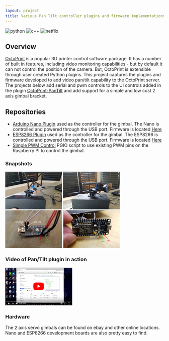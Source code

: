 ```yaml
---
layout: project
title: Various Pan Tilt controller plugins and firmware implementations for OctoPrint server
---
```

![python](https://forthebadge.com/images/badges/made-with-python.svg)
![c++](https://forthebadge.com/images/badges/made-with-c-plus-plus.svg)
![netflix](https://forthebadge.com/images/badges/powered-by-netflix.svg)
## Overview

[OctoPrint](https://octoprint.org/) is a popular 3D printer control software package.  It has a number of built in
features, including video monitoring capabilities - but by default it can not control the position of the camera.
 But, OctoPrint is extensible through user created Python plugins. This project captures the plugins and firmware developed
to add video pan/tilt capability to the OctoPrint server.   The projects below add serial and pwm controls to the
UI controls added in the plugin [OctoPrint-PanTilt](https://github.com/Salandora/OctoPrint-PanTilt) and add support
for a simple and low cost 2 axis gimbal bracket.

## Repositories
 - [Arduino Nano Plugin](https://github.com/c-devine/OctoPrint-PanTilt-Nano) used as the controller for the gimbal. The Nano is controlled
and powered through the USB port. Firmware is located [Here](https://github.com/c-devine/OctoPrint-PanTilt-Nano-Firmware)
 - [ESP8266 Plugin](https://github.com/c-devine/OctoPrint-PanTilt-ESP8266) used as the controller for the gimbal. The ESP8266 is controlled
and powered through the USB port. Firmware is located [Here](https://github.com/c-devine/OctoPrint-PanTilt-ESP8266-Firmware)
- [Simple PWM Control](https://github.com/c-devine/OctoPrint-PanTilt-Script) PGIO script to use existing PWM pins on the Raspberry PI
to control the gimbal.

### Snapshots

<img src="https://raw.githubusercontent.com/c-devine/OctoPrint-PanTilt-Nano/snapshots/assets/img/pantilt.png?raw=true" width="180" height="120">
<img src="https://raw.githubusercontent.com/c-devine/OctoPrint-PanTilt-Nano/snapshots/assets/img/webcam.png?raw=true" width="180" height="120">
<img src="https://raw.githubusercontent.com/c-devine/OctoPrint-PanTilt-Nano-Firmware/snapshots/assets/img/nano.png?raw=true" width="180" height="120">
<img src="https://raw.githubusercontent.com/c-devine/OctoPrint-PanTilt-ESP8266-Firmware/snapshots/assets/img/board_top.png?raw=true" width="180" height="120">


### Video of Pan/Tilt plugin in action
[![PanTilt ESP8266 Video](img/pantilt-youtube-small.png?raw=true)](https://www.youtube.com/watch?v=sj92Br_dFW8 "PanTilt-ESP8266")


### Hardware

The 2 axis servo gimbals can be found on ebay and other online locations. Nano and ESP8266 development boards
are also pretty easy to find.


